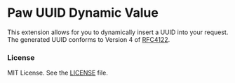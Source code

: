 Paw UUID Dynamic Value
======================

This extension allows for you to dynamically insert a UUID into your request. The generated UUID conforms to Version 4 of [RFC4122](http://en.wikipedia.org/wiki/Universally_unique_identifier#Version_4_.28random.29).

### License

MIT License. See the [LICENSE](LICENSE) file.